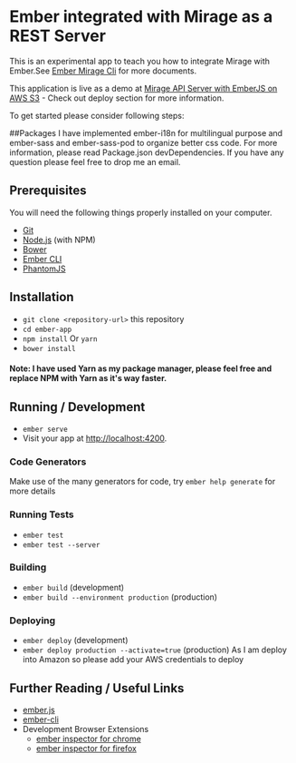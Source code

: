 # Ember integrated with Mirage as a REST Server

This is an experimental app to teach you how to integrate Mirage with Ember.See [Ember Mirage Cli](http://www.ember-cli-mirage.com/) for more documents.

This application is live as a demo at [Mirage API Server with EmberJS on AWS S3](http://mirage-emberapp.s3-website-us-east-1.amazonaws.com/) - Check out deploy section for more information.

To get started please consider following steps: 

##Packages
I have implemented ember-i18n for multilingual purpose and ember-sass and ember-sass-pod to organize better css code. For more information, please read Package.json devDependencies. If you have any question please feel free to drop me an email. 

## Prerequisites

You will need the following things properly installed on your computer.

* [Git](https://git-scm.com/)
* [Node.js](https://nodejs.org/) (with NPM)
* [Bower](https://bower.io/)
* [Ember CLI](https://ember-cli.com/)
* [PhantomJS](http://phantomjs.org/)

## Installation

* `git clone <repository-url>` this repository
* `cd ember-app`
* `npm install`  Or `yarn`
* `bower install`

#### Note: I have used Yarn as my package manager, please feel free and replace NPM with Yarn as it's way faster. 

## Running / Development

* `ember serve`
* Visit your app at [http://localhost:4200](http://localhost:4200).

### Code Generators

Make use of the many generators for code, try `ember help generate` for more details

### Running Tests

* `ember test`
* `ember test --server`

### Building

* `ember build` (development)
* `ember build --environment production` (production)

### Deploying

* `ember deploy` (development)
* `ember deploy production --activate=true` (production) As I am deploy into Amazon so please add your AWS credentials to deploy
 

## Further Reading / Useful Links

* [ember.js](http://emberjs.com/)
* [ember-cli](https://ember-cli.com/)
* Development Browser Extensions
  * [ember inspector for chrome](https://chrome.google.com/webstore/detail/ember-inspector/bmdblncegkenkacieihfhpjfppoconhi)
  * [ember inspector for firefox](https://addons.mozilla.org/en-US/firefox/addon/ember-inspector/)

